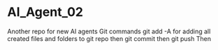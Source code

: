 # AI_Agent_02
Another repo for new AI agents
Git commands 
git add -A for adding all created files and folders to git repo
then
git commit
then
git push
Then
#
